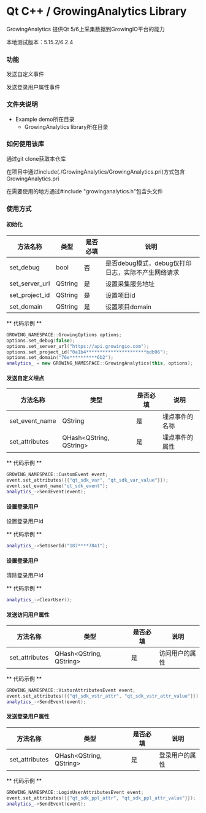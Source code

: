 # Qt C++ / GrowingAnalytics Library
GrowingAnalytics 提供Qt 5/6上采集数据到GrowingIO平台的能力

本地测试版本：5.15.2/6.2.4

### 功能
发送自定义事件

发送登录用户属性事件

### 文件夹说明
- Example demo所在目录
    - GrowingAnalytics library所在目录

### 如何使用该库
通过git clone获取本仓库

在项目中通过include(./GrowingAnalytics/GrowingAnalytics.pri)方式包含GrowingAnalytics.pri

在需要使用的地方通过#include "growinganalytics.h"包含头文件

### 使用方式
#### 初始化
|方法名称|类型|是否必填|说明|
| --- | --- | --- | --- |
|set_debug|bool|否|是否debug模式，debug仅打印日志，实际不产生网络请求|
|set_server_url|QString|是|设置采集服务地址|
|set_project_id|QString|是|设置项目id|
|set_domain|QString|是|设置项目domain|

** 代码示例 **

```C++
GROWING_NAMESPACE::GrowingOptions options;
options.set_debug(false);
options.set_server_url("https://api.growingio.com");
options.set_project_id("0a1b4**********************bdb96");
options.set_domain("76e**********6b2");
analytics_ = new GROWING_NAMESPACE::GrowingAnalytics(this, options);
```

#### 发送自定义埋点
|方法名称|类型|是否必填|说明|
| --- | --- | --- | --- |
|set_event_name|QString|是|埋点事件的名称|
|set_attributes|QHash<QString, QString>|是|埋点事件的属性|

** 代码示例 **

```C++
GROWING_NAMESPACE::CustomEvent event;
event.set_attributes({{"qt_sdk_var", "qt_sdk_var_value"}});
event.set_event_name("qt_sdk_event");
analytics_->SendEvent(event);
```

#### 设置登录用户
设置登录用户id

** 代码示例 **

```C++
analytics_->SetUserId("187****7841");
```

#### 设置登录用户
清除登录用户id

** 代码示例 **

```C++
analytics_->ClearUser();
```

#### 发送访问用户属性
|方法名称|类型|是否必填|说明|
| --- | --- | --- | --- |
|set_attributes|QHash<QString, QString>|是|访问用户的属性|

** 代码示例 **

```C++
GROWING_NAMESPACE::VistorAttributesEvent event;
event.set_attributes({{"qt_sdk_vstr_attr", "qt_sdk_vstr_attr_value"}});
analytics_->SendEvent(event);
```

#### 发送登录用户属性
|方法名称|类型|是否必填|说明|
| --- | --- | --- | --- |
|set_attributes|QHash<QString, QString>|是|登录用户的属性|

** 代码示例 **

```C++
GROWING_NAMESPACE::LoginUserAttributesEvent event;
event.set_attributes({{"qt_sdk_ppl_attr", "qt_sdk_ppl_attr_value"}});
analytics_->SendEvent(event);
```
